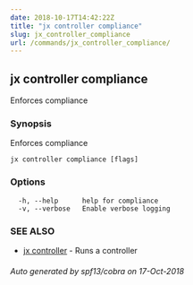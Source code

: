 ```yaml
---
date: 2018-10-17T14:42:22Z
title: "jx controller compliance"
slug: jx_controller_compliance
url: /commands/jx_controller_compliance/
---
```

## jx controller compliance

Enforces compliance

### Synopsis

Enforces compliance

```
jx controller compliance [flags]
```

### Options

```
  -h, --help      help for compliance
  -v, --verbose   Enable verbose logging
```

### SEE ALSO

* [jx controller](/commands/jx_controller/)	 - Runs a controller

###### Auto generated by spf13/cobra on 17-Oct-2018
